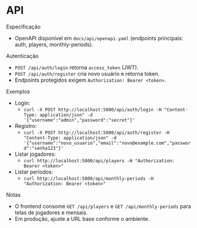 # API

Especificação
- OpenAPI disponível em `docs/api/openapi.yaml` (endpoints principais: auth, players, monthly-periods).

Autenticação
- `POST /api/auth/login` retorna `access_token` (JWT).
- `POST /api/auth/register` cria novo usuário e retorna token.
- Endpoints protegidos exigem `Authorization: Bearer <token>`.

Exemplos
- Login:
  - `curl -X POST http://localhost:5000/api/auth/login -H "Content-Type: application/json" -d '{"username":"admin","password":"secret"}'`
- Registro:
  - `curl -X POST http://localhost:5000/api/auth/register -H "Content-Type: application/json" -d '{"username":"novo_usuario","email":"novo@example.com","password":"senha123"}'`
- Listar jogadores:
  - `curl http://localhost:5000/api/players -H "Authorization: Bearer <token>"`
- Listar períodos:
  - `curl http://localhost:5000/api/monthly-periods -H "Authorization: Bearer <token>"`

Notas
- O frontend consome `GET /api/players` e `GET /api/monthly-periods` para telas de jogadores e mensais.
- Em produção, ajuste a URL base conforme o ambiente.